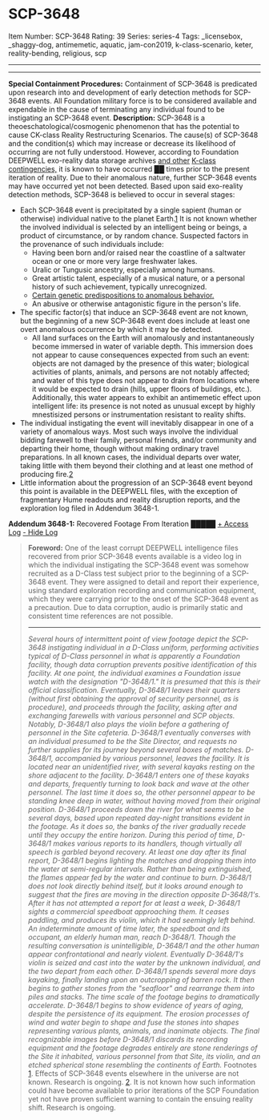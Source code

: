 # SCP-3648
Item Number: SCP-3648
Rating: 39
Series: series-4
Tags: _licensebox, _shaggy-dog, antimemetic, aquatic, jam-con2019, k-class-scenario, keter, reality-bending, religious, scp

---

* * *
**Special Containment Procedures:** Containment of SCP-3648 is predicated upon research into and development of early detection methods for SCP-3648 events. All Foundation military force is to be considered available and expendable in the cause of terminating any individual found to be instigating an SCP-3648 event.
**Description:** SCP-3648 is a theoeschatological/cosmogenic phenomenon that has the potential to cause CK-class Reality Restructuring Scenarios. The cause(s) of SCP-3648 and the condition(s) which may increase or decrease its likelihood of occurring are not fully understood. However, according to Foundation DEEPWELL exo-reality data storage archives [and other](/scp-2000) [K-class contingencies,](/scp-3936) it is known to have occurred ██ times prior to the present iteration of reality. Due to their anomalous nature, further SCP-3648 events may have occurred yet not been detected.
Based upon said exo-reality detection methods, SCP-3648 is believed to occur in several stages:
  * Each SCP-3648 event is precipitated by a single sapient (human or otherwise) individual native to the planet Earth.[1](javascript:;) It is not known whether the involved individual is selected by an intelligent being or beings, a product of circumstance, or by random chance. Suspected factors in the provenance of such individuals include: 
    * Having been born and/or raised near the coastline of a saltwater ocean or one or more very large freshwater lakes.
    * Uralic or Tungusic ancestry, especially among humans.
    * Great artistic talent, especially of a musical nature, or a personal history of such achievement, typically unrecognized.
    * [Certain genetic predispositions to anomalous behavior.](/scp-1237)
    * An abusive or otherwise antagonistic figure in the person's life.
  * The specific factor(s) that induce an SCP-3648 event are not known, but the beginning of a new SCP-3648 event does include at least one overt anomalous occurrence by which it may be detected. 
    * All land surfaces on the Earth will anomalously and instantaneously become immersed in water of variable depth. This immersion does not appear to cause consequences expected from such an event: objects are not damaged by the presence of this water; biological activities of plants, animals, and persons are not notably affected; and water of this type does not appear to drain from locations where it would be expected to drain (hills, upper floors of buildings, etc.). Additionally, this water appears to exhibit an antimemetic effect upon intelligent life: its presence is not noted as unusual except by highly mnestisized persons or instrumentation resistant to reality shifts.
  * The individual instigating the event will inevitably disappear in one of a variety of anomalous ways. Most such ways involve the individual bidding farewell to their family, personal friends, and/or community and departing their home, though without making ordinary travel preparations. In all known cases, the individual departs over water, taking little with them beyond their clothing and at least one method of producing fire.[2](javascript:;)
  * Little information about the progression of an SCP-3648 event beyond this point is available in the DEEPWELL files, with the exception of fragmentary Hume readouts and reality disruption reports, and the exploration log filed in Addendum 3648-1.

**Addendum 3648-1:** Recovered Footage From Iteration █████
[\+ Access Log](javascript:;)
[\- Hide Log](javascript:;)
> **Foreword:** One of the least corrupt DEEPWELL intelligence files recovered from prior SCP-3648 events available is a video log in which the individual instigating the SCP-3648 event was somehow recruited as a D-Class test subject prior to the beginning of a SCP-3648 event. They were assigned to detail and report their experience, using standard exploration recording and communication equipment, which they were carrying prior to the onset of the SCP-3648 event as a precaution. Due to data corruption, audio is primarily static and consistent time references are not possible.
> * * *
> _Several hours of intermittent point of view footage depict the SCP-3648 instigating individual in a D-Class uniform, performing activities typical of D-Class personnel in what is apparently a Foundation facility, though data corruption prevents positive identification of this facility. At one point, the individual examines a Foundation issue watch with the designation "D-3648/1." It is presumed that this is their official classification._
> _Eventually, D-3648/1 leaves their quarters (without first obtaining the approval of security personnel, as is procedure), and proceeds through the facility, asking after and exchanging farewells with various personnel and SCP objects. Notably, D-3648/1 also plays the violin before a gathering of personnel in the Site cafeteria. D-3648/1 eventually converses with an individual presumed to be the Site Director, and requests no further supplies for its journey beyond several boxes of matches._
> _D-3648/1, accompanied by various personnel, leaves the facility. It is located near an unidentified river, with several kayaks resting on the shore adjacent to the facility. D-3648/1 enters one of these kayaks and departs, frequently turning to look back and wave at the other personnel. The last time it does so, the other personnel appear to be standing knee deep in water, without having moved from their original position._
> _D-3648/1 proceeds down the river for what seems to be several days, based upon repeated day-night transitions evident in the footage. As it does so, the banks of the river gradually recede until they occupy the entire horizon. During this period of time, D-3648/1 makes various reports to its handlers, though virtually all speech is garbled beyond recovery._
> _At least one day after its final report, D-3648/1 begins lighting the matches and dropping them into the water at semi-regular intervals. Rather than being extinguished, the flames appear fed by the water and continue to burn. D-3648/1 does not look directly behind itself, but it looks around enough to suggest that the fires are moving in the direction opposite D-3648/1's._
> _After it has not attempted a report for at least a week, D-3648/1 sights a commercial speedboat approaching them. It ceases paddling, and produces its violin, which it had seemingly left behind._
> _An indeterminate amount of time later, the speedboat and its occupant, an elderly human man, reach D-3648/1. Though the resulting conversation is unintelligible, D-3648/1 and the other human appear confrontational and nearly violent. Eventually D-3648/1's violin is seized and cast into the water by the unknown individual, and the two depart from each other._
> _D-3648/1 spends several more days kayaking, finally landing upon an outcropping of barren rock. It then begins to gather stones from the "seafloor" and rearrange them into piles and stacks._
> _The time scale of the footage begins to dramatically accelerate. D-3648/1 begins to show evidence of years of aging, despite the persistence of its equipment. The erosion processes of wind and water begin to shape and fuse the stones into shapes representing various plants, animals, and inanimate objects. The final recognizable images before D-3648/1 discards its recording equipment and the footage degrades entirely are stone renderings of the Site it inhabited, various personnel from that Site, its violin, and an etched spherical stone resembling the continents of Earth._
Footnotes
[1](javascript:;). Effects of SCP-3648 events elsewhere in the universe are not known. Research is ongoing.
[2](javascript:;). It is not known how such information could have become available to prior iterations of the SCP Foundation yet not have proven sufficient warning to contain the ensuing reality shift. Research is ongoing.